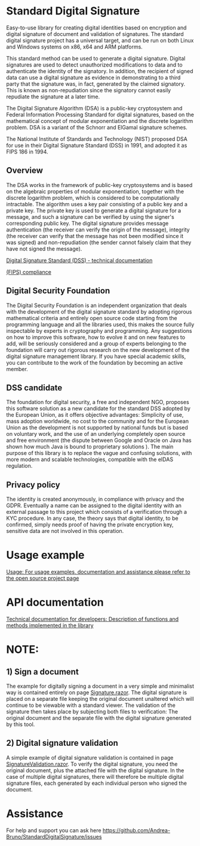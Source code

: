 ﻿# Standard Digital Signature
Easy-to-use library for creating digital identities based on encryption and digital signature of document and validation of signatures.
The standard digital signature project has a universal target, and can be run on both Linux and Windows systems on x86, x64 and ARM platforms.

This standard method can be used to generate a digital signature. Digital signatures are used to detect unauthorized modifications to data and to authenticate the identity of the signatory. In addition, the recipient of signed data can use a digital signature as evidence in demonstrating to a third party that the signature was, in fact, generated by the claimed signatory. This is known as non-repudiation since the signatory cannot easily repudiate the signature at a later time.

The Digital Signature Algorithm (DSA) is a public-key cryptosystem and Federal Information Processing Standard for digital signatures, based on the mathematical concept of modular exponentiation and the discrete logarithm problem. DSA is a variant of the Schnorr and ElGamal signature schemes.

The National Institute of Standards and Technology (NIST) proposed DSA for use in their Digital Signature Standard (DSS) in 1991, and adopted it as FIPS 186 in 1994.

## Overview

The DSA works in the framework of public-key cryptosystems and is based on the algebraic properties of modular exponentiation, together with the discrete logarithm problem, which is considered to be computationally intractable. The algorithm uses a key pair consisting of a public key and a private key. The private key is used to generate a digital signature for a message, and such a signature can be verified by using the signer's corresponding public key. The digital signature provides message authentication (the receiver can verify the origin of the message), integrity (the receiver can verify that the message has not been modified since it was signed) and non-repudiation (the sender cannot falsely claim that they have not signed the message). 

[Digital Signature Standard (DSS) - technical documentation](https://nvlpubs.nist.gov/nistpubs/FIPS/NIST.FIPS.186-5.pdf)

[(FIPS) compliance](https://learn.microsoft.com/en-us/dotnet/standard/security/fips-compliance)

## Digital Security Foundation
The Digital Security Foundation is an independent organization that deals with the development of the digital signature standard by adopting rigorous mathematical criteria and entirely open source code starting from the programming language and all the libraries used, this makes the source fully inspectable by experts in cryptography and programming. Any suggestions on how to improve this software, how to evolve it and on new features to add, will be seriously considered and a group of experts belonging to the foundation will carry out rigorous research on the new development of the digital signature management library. If you have special academic skills, you can contribute to the work of the foundation by becoming an active member.

## DSS candidate
The foundation for digital security, a free and independent NGO, proposes this software solution as a new candidate for the standard DSS adopted by the European Union, as it offers objective advantages: Simplicity of use, mass adoption worldwide, no cost to the community and for the European Union as the development is not supported by national funds but is based on voluntary work, and the use of an underlying completely open source and free environment (the dispute between Google and Oracle on Java has shown how much Java is bound to proprietary solutions ). The main purpose of this library is to replace the vague and confusing solutions, with more modern and scalable technologies, compatible with the eIDAS regulation.

## Privacy policy
The identity is created anonymously, in compliance with privacy and the GDPR. Eventually a name can be assigned to the digital identity with an external passage to this project which consists of a verification through a KYC procedure. In any case, the theory says that digital identity, to be confirmed, simply needs proof of having the private encryption key, sensitive data are not involved in this operation.

# Usage example
[Usage: For usage examples, documentation and assistance please refer to the open source project page](https://github.com/Andrea-Bruno/StandardDigitalSignature)

# API documentation
[Technical documentation for developers: Description of functions and methods implemented in the library](https://www.fuget.org/packages/StandardDigitalSignature)

# NOTE:

## 1) Sign a document
The example for digitally signing a document in a very simple and minimalist way is contained entirely on page [Signature.razor](https://github.com/Andrea-Bruno/StandardDigitalSignature/blob/master/DigitalSignatureWebUI/Pages/Signature.razor).
The digital signature is placed on a separate file keeping the original document unaltered which will continue to be viewable with a standard viewer. The validation of the signature then takes place by subjecting both files to verification: The original document and the separate file with the digital signature generated by this tool.

## 2) Digital signature validation
A simple example of digital signature validation is contained in page [SignatureValidation.razor](https://github.com/Andrea-Bruno/StandardDigitalSignature/blob/master/DigitalSignatureWebUI/Pages/SignatureValidation.razor).
To verify the digital signature, you need the original document, plus the attached file with the digital signature. In the case of multiple digital signatures, there will therefore be multiple digital signature files, each generated by each individual person who signed the document.

# Assistance
For help and support you can ask here https://github.com/Andrea-Bruno/StandardDigitalSignature/issues

